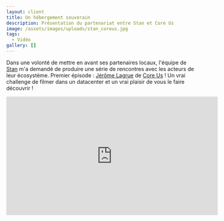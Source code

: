 ```yaml
---
layout: client
title: Un hébergement souverain
description: Présentation du partenariat entre Stan et Core Us
image: /assets/images/uploads/stan_coreus.jpg
tags:
  - Vidéo
gallery: []
---
```

Dans une volonté de mettre en avant ses partenaires locaux, l'équipe de [Stan](https://www.linkedin.com/company/stanexpress/) m'a demandé de produire une série de rencontres avec les acteurs de leur écosystème. Premier épisode : [Jérôme Lagrue](https://www.linkedin.com/in/ACoAAAIDo6kBFolds3v-BNLEqRE_W26wIGQ5OzU) de [Core Us](https://www.linkedin.com/company/core-us/) ! Un vrai challenge de filmer dans un datacenter et un vrai plaisir de vous le faire découvrir !

<iframe width="560" height="315" src="https://www.youtube.com/embed/RZuAdaBvyJY?si=aI6-GttZizbYOZlg" title="YouTube video player" frameborder="0" allow="accelerometer; autoplay; clipboard-write; encrypted-media; gyroscope; picture-in-picture; web-share" allowfullscreen></iframe>
